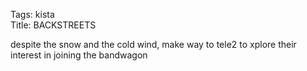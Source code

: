 Tags: kista  
Title: BACKSTREETS  
  
despite the snow and the cold wind, make way to tele2 to xplore their interest in joining the bandwagon  

